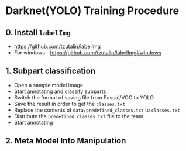 # Darknet(YOLO) Training Procedure
## 0. Install `labelImg`
- https://github.com/tzutalin/labelImg
- For windows - https://github.com/tzutalin/labelImg#windows

## 1. Subpart classification
- Open a sample model image
- Start annotating and classify subparts
- Switch the format of saving file from Pascal/VOC to YOLO
- Save the result in order to get the `classes.txt`
- Replace the contents of `data/predefined_classes.txt` to `classes.txt`
- Distribute the `predefined_classes.txt` file to the team
- Start annotating 

## 2. Meta Model Info Manipulation
